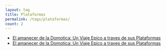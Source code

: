 ```yaml
---
layout: tag
title: Plataformas
permalink: /tags/plataformas/
count: 2
---
```


- [El amanecer de la Domotica: Un Viaje Epico a traves de sus Plataformas](https://www.danielmartingonzalez.com/es/viaje-plataformas-domotica/)
- [El amanecer de la Domotica: Un Viaje Epico a traves de sus Plataformas](https://www.danielmartingonzalez.com/es/viaje-plataformas-domotica/)
